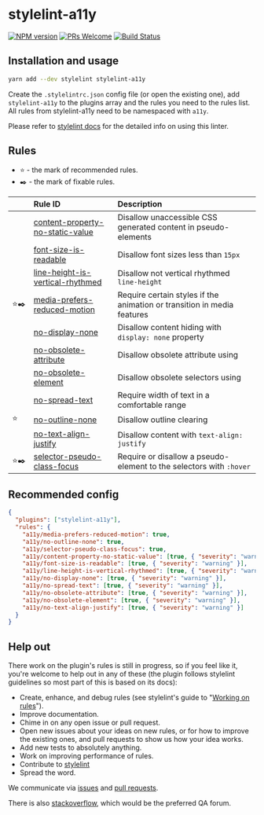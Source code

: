 # stylelint-a11y

[![NPM version](http://img.shields.io/npm/v/stylelint-a11y.svg)](https://www.npmjs.org/package/stylelint-a11y)
[![PRs Welcome](https://img.shields.io/badge/PRs-welcome-brightgreen.svg)](https://egghead.io/courses/how-to-contribute-to-an-open-source-project-on-github)
[![Build Status](https://travis-ci.org/YozhikM/stylelint-a11y.svg?branch=master)](https://travis-ci.org/YozhikM/stylelint-a11y)

## Installation and usage

```bash
yarn add --dev stylelint stylelint-a11y
```

Create the `.stylelintrc.json` config file (or open the existing one), add `stylelint-a11y` to the plugins array and the rules you need to the rules list. All rules from stylelint-a11y need to be namespaced with `a11y`.

Please refer to [stylelint docs](http://stylelint.io/user-guide/) for the detailed info on using this linter.

## Rules

- ⭐️ - the mark of recommended rules.
- ✒️ - the mark of fixable rules.


|      | Rule ID                                                                                    | Description                                                             |
| :--- | :----------------------------------------------------------------------------------------- | :---------------------------------------------------------------------- |
|      | [content-property-no-static-value](./src/rules/content-property-no-static-value/README.md) | Disallow unaccessible CSS generated content in pseudo-elements          |
|      | [font-size-is-readable](./src/rules/font-size-is-readable/README.md)                       | Disallow font sizes less than `15px`                                    |
|      | [line-height-is-vertical-rhythmed](./src/rules/line-height-is-vertical-rhythmed/README.md) | Disallow not vertical rhythmed `line-height`                            |
| ⭐️✒️ | [media-prefers-reduced-motion](./src/rules/media-prefers-reduced-motion/README.md)         | Require certain styles if the animation or transition in media features |
|      | [no-display-none](./src/rules/no-display-none/README.md)                                   | Disallow content hiding with `display: none` property                   |
|      | [no-obsolete-attribute](./src/rules/no-obsolete-attribute/README.md)                       | Disallow obsolete attribute using                                       |
|      | [no-obsolete-element](./src/rules/no-obsolete-element/README.md)                           | Disallow obsolete selectors using                                       |
|      | [no-spread-text](./src/rules/no-spread-text/README.md)                                     | Require width of text in a comfortable range                            |
| ⭐️   | [no-outline-none](./src/rules/no-outline-none/README.md)                                   | Disallow outline clearing                                               |
|      | [no-text-align-justify](./src/rules/no-text-align-justify/README.md)                       | Disallow content with `text-align: justify`                             |
| ⭐️✒️ | [selector-pseudo-class-focus](./src/rules/selector-pseudo-class-focus/README.md)           | Require or disallow a pseudo-element to the selectors with `:hover`     |


## Recommended config

```json
{
  "plugins": ["stylelint-a11y"],
  "rules": {
    "a11y/media-prefers-reduced-motion": true,
    "a11y/no-outline-none": true,
    "a11y/selector-pseudo-class-focus": true,
    "a11y/content-property-no-static-value": [true, { "severity": "warning" }],
    "a11y/font-size-is-readable": [true, { "severity": "warning" }],
    "a11y/line-height-is-vertical-rhythmed": [true, { "severity": "warning" }],
    "a11y/no-display-none": [true, { "severity": "warning" }],
    "a11y/no-spread-text": [true, { "severity": "warning" }],
    "a11y/no-obsolete-attribute": [true, { "severity": "warning" }],
    "a11y/no-obsolete-element": [true, { "severity": "warning" }],
    "a11y/no-text-align-justify": [true, { "severity": "warning" }]
  }
}
```

## Help out

There work on the plugin's rules is still in progress, so if you feel like it, you're welcome to help out in any of these (the plugin follows stylelint guidelines so most part of this is based on its docs):

- Create, enhance, and debug rules (see stylelint's guide to "[Working on rules](https://github.com/stylelint/stylelint/blob/master/docs/developer-guide/rules.md)").
- Improve documentation.
- Chime in on any open issue or pull request.
- Open new issues about your ideas on new rules, or for how to improve the existing ones, and pull requests to show us how your idea works.
- Add new tests to absolutely anything.
- Work on improving performance of rules.
- Contribute to [stylelint](https://github.com/stylelint/stylelint)
- Spread the word.

We communicate via [issues](https://github.com/YozhikM/stylelint-a11y/issues) and [pull requests](https://github.com/YozhikM/stylelint-a11y/pulls).

There is also [stackoverflow](http://stackoverflow.com/questions/tagged/stylelint), which would be the preferred QA forum.
